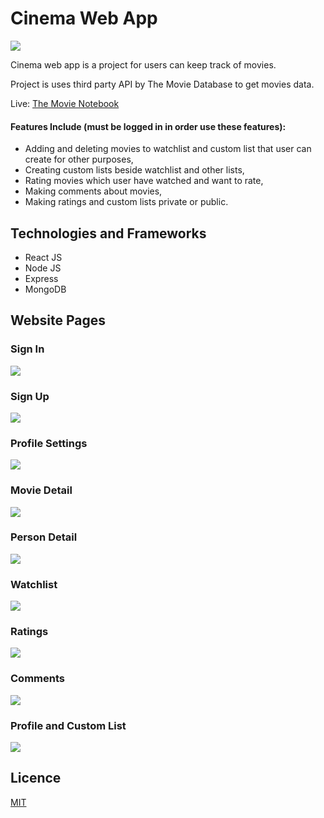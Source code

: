 # Cinema Web App

<img src="https://github.com/idriss007/cinema-webapp/assets/80454923/b588dd6a-0c6e-49c6-91c1-61ef180a1fe6" />
<p></p>
<p>Cinema web app is a project for users can keep track of movies.</p>
<p>Project is uses third party API by The Movie Database to get movies data.</p>
<p>Live: <a href="https://the-movie-notebook.netlify.app/" target="blank">The Movie Notebook</a></p>
<h4>Features Include (must be logged in in order use these features):</h4>
<ul>
  <li>Adding and deleting movies to watchlist and custom list that user can create for other purposes,</li>
  <li>Creating custom lists beside watchlist and other lists,</li>
  <li>Rating movies which user have watched and want to rate,</li>
  <li>Making comments about movies,</li>
  <li>Making ratings and custom lists private or public.</li>
</ul>

## Technologies and Frameworks
<ul>
  <li>React JS</li>
  <li>Node JS</li>
  <li>Express</li>
  <li>MongoDB</li>
</ul>

## Website Pages
<h3>Sign In</h3>
<img src="https://github.com/idriss007/cinema-webapp/assets/80454923/e9bc9018-0979-4c5f-8739-80574a79d6bc" />

<h3>Sign Up</h3>
<img src="https://github.com/idriss007/cinema-webapp/assets/80454923/34a5ace8-1238-4ffb-aec3-4a62a182a4e2" />

<h3>Profile Settings</h3>
<img src="https://github.com/idriss007/cinema-webapp/assets/80454923/fc49a8b1-65fd-449c-9bba-b19253a8f7e9" />

<h3>Movie Detail</h3>
<img src=https://github.com/idriss007/cinema-webapp/assets/80454923/476fd2ef-3f55-4b22-8daa-827b2ab696c5"" />

<h3>Person Detail</h3>
<img src="https://github.com/idriss007/cinema-webapp/assets/80454923/9f27d734-8e16-42a3-aa7c-f82547932775" />

<h3>Watchlist</h3>
<img src="https://github.com/idriss007/cinema-webapp/assets/80454923/499819c3-a271-4b84-b698-06c1dd27105b" />

<h3>Ratings</h3>
<img src="https://github.com/idriss007/cinema-webapp/assets/80454923/2a5f5814-8090-4009-9199-8528a5796cda" />

<h3>Comments</h3>
<img src="https://github.com/idriss007/cinema-webapp/assets/80454923/d05db5a3-972a-4777-ad90-4aeb16feb9aa" />

<h3>Profile and Custom List</h3>
<img src="https://github.com/idriss007/cinema-webapp/assets/80454923/c27d15f9-98c5-4c6b-aa71-0ff0e27071c1" />

## Licence
<a href="https://github.com/idriss007/cinema-webapp/blob/master/LICENSE" target="blank">MIT</a>
